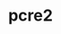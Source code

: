 ---
title: "pcre2"
layout: cache
categories: [package, develop]
meta: {"compilers": ["apple-clang@16.0.0", "cce@18.0.0", "gcc@10.2.1", "gcc@10.3.0", "gcc@10.5.0", "gcc@11.1.0", "gcc@11.4.0", "gcc@12.4.0", "gcc@13.2.0", "gcc@13.3.0", "gcc@7.3.1", "gcc@7.5.0", "gcc@9.4.0", "intel-oneapi-compilers@2024.2.1", "intel-oneapi-compilers@2025.1.0"], "num_specs": 69, "num_specs_by_stack": {"aws-isc": 1, "aws-isc-aarch64": 1, "aws-pcluster-neoverse_v1": 5, "build_systems": 5, "data-vis-sdk": 5, "developer-tools": 1, "developer-tools-aarch64-linux-gnu": 5, "developer-tools-darwin": 4, "developer-tools-manylinux2014": 1, "developer-tools-x86_64_v3-linux-gnu": 5, "e4s": 5, "e4s-cray-rhel": 3, "e4s-cray-sles": 2, "e4s-neoverse-v2": 5, "e4s-neoverse_v1": 1, "e4s-oneapi": 6, "e4s-power": 1, "e4s-rocm-external": 5, "gpu-tests": 3, "hep": 5, "ml-darwin-aarch64-mps": 4, "ml-linux-aarch64-cpu": 5, "ml-linux-aarch64-cuda": 5, "ml-linux-x86_64-cpu": 5, "ml-linux-x86_64-cuda": 5, "ml-linux-x86_64-rocm": 5, "radiuss": 5, "root": 69, "tutorial": 5}, "oss": ["amzn2", "centos7", "rhel8", "sequoia", "sle_hpc15", "ubuntu18.04", "ubuntu20.04", "ubuntu22.04", "ubuntu24.04"], "platforms": ["darwin", "linux"], "stacks": ["aws-isc", "aws-isc-aarch64", "aws-pcluster-neoverse_v1", "build_systems", "data-vis-sdk", "developer-tools", "developer-tools-aarch64-linux-gnu", "developer-tools-darwin", "developer-tools-manylinux2014", "developer-tools-x86_64_v3-linux-gnu", "e4s", "e4s-cray-rhel", "e4s-cray-sles", "e4s-neoverse-v2", "e4s-neoverse_v1", "e4s-oneapi", "e4s-power", "e4s-rocm-external", "gpu-tests", "hep", "ml-darwin-aarch64-mps", "ml-linux-aarch64-cpu", "ml-linux-aarch64-cuda", "ml-linux-x86_64-cpu", "ml-linux-x86_64-cuda", "ml-linux-x86_64-rocm", "radiuss", "root", "tutorial"], "targets": ["aarch64", "neoverse_v1", "neoverse_v2", "ppc64le", "x86_64_v3", "x86_64_v4"], "versions": ["10.42", "10.43", "10.44"]}
spec_details: [{"compiler": "gcc@7.5.0", "hash": "2zzapdlrblha2ee746s5erik2xnyyoyu", "os": "ubuntu18.04", "platform": "linux", "size": "-", "stacks": ["developer-tools", "root"], "target": "x86_64_v3", "variants": ["build_system=autotools", "~jit", "+multibyte"], "versions": ["10.43"]}, {"compiler": "gcc@13.3.0", "hash": "3bpxa7tm6zmkms7uifkyhjnfoxt4ii7q", "os": "rhel8", "platform": "linux", "size": "-", "stacks": ["developer-tools-aarch64-linux-gnu", "root"], "target": "aarch64", "variants": ["build_system=autotools", "~jit", "+multibyte", "+pic"], "versions": ["10.44"]}, {"compiler": "intel-oneapi-compilers@2025.1.0", "hash": "42dthefbsgmbvvz6yhkxequlw3zmcnrv", "os": "ubuntu22.04", "platform": "linux", "size": "-", "stacks": ["e4s-oneapi", "root"], "target": "x86_64_v3", "variants": ["build_system=autotools", "~jit", "+multibyte", "+pic"], "versions": ["10.44"]}, {"compiler": "gcc@10.5.0", "hash": "4vco5wehdihqzj2373dvuq3wcy6olioy", "os": "centos7", "platform": "linux", "size": "-", "stacks": ["developer-tools-x86_64_v3-linux-gnu", "root"], "target": "x86_64_v3", "variants": ["build_system=autotools", "~jit", "+multibyte", "+pic"], "versions": ["10.44"]}, {"compiler": "gcc@12.4.0", "hash": "4xkz5aix57ziiklwmrinpozcmxwmnvsm", "os": "amzn2", "platform": "linux", "size": "-", "stacks": ["aws-pcluster-neoverse_v1", "root"], "target": "neoverse_v1", "variants": ["build_system=autotools", "~jit", "+multibyte", "+pic"], "versions": ["10.44"]}, {"compiler": "gcc@13.2.0", "hash": "52t2z3lj4wkj47fqku6myc4yxpjlgxwr", "os": "ubuntu24.04", "platform": "linux", "size": "-", "stacks": ["ml-linux-aarch64-cpu", "ml-linux-aarch64-cuda", "root"], "target": "aarch64", "variants": ["build_system=autotools", "~jit", "+multibyte", "+pic"], "versions": ["10.44"]}, {"compiler": "gcc@10.3.0", "hash": "5dtg2iij4sasyaekjtrjjdguw2gyhl5g", "os": "sle_hpc15", "platform": "linux", "size": "-", "stacks": ["e4s-cray-sles", "root"], "target": "x86_64_v4", "variants": ["build_system=autotools", "~jit", "+multibyte"], "versions": ["10.44"]}, {"compiler": "gcc@10.5.0", "hash": "5oqqit2pyqhzprpegpd4osayr6a6if2y", "os": "centos7", "platform": "linux", "size": "-", "stacks": ["developer-tools-x86_64_v3-linux-gnu", "root"], "target": "x86_64_v3", "variants": ["build_system=autotools", "~jit", "+multibyte", "+pic"], "versions": ["10.44"]}, {"compiler": "gcc@11.1.0", "hash": "6ikaopn376a636qouc43t44ungv3so2r", "os": "ubuntu20.04", "platform": "linux", "size": "-", "stacks": ["data-vis-sdk", "root"], "target": "x86_64_v3", "variants": ["build_system=autotools", "~jit", "+multibyte", "+pic"], "versions": ["10.44"]}, {"compiler": "gcc@10.5.0", "hash": "6sdnhvtjwtn65q7wfdgjywdhp2xr6ik6", "os": "centos7", "platform": "linux", "size": "-", "stacks": ["developer-tools-x86_64_v3-linux-gnu", "root"], "target": "x86_64_v3", "variants": ["build_system=autotools", "~jit", "+multibyte", "+pic"], "versions": ["10.44"]}, {"compiler": "gcc@7.5.0", "hash": "7cj62m3eqcwfuscyzdxlbe44qrnmh6hs", "os": "ubuntu18.04", "platform": "linux", "size": "-", "stacks": ["build_systems", "radiuss", "root"], "target": "x86_64_v3", "variants": ["build_system=autotools", "~jit", "+multibyte", "+pic"], "versions": ["10.44"]}, {"compiler": "gcc@10.3.0", "hash": "7gt7fj7xbflow556qofplnk54oppewv6", "os": "sle_hpc15", "platform": "linux", "size": "-", "stacks": ["e4s-cray-sles", "root"], "target": "x86_64_v4", "variants": ["build_system=autotools", "~jit", "+multibyte"], "versions": ["10.44"]}, {"compiler": "intel-oneapi-compilers@2025.1.0", "hash": "7m5eefjfrrwx7twarw7hkj2xlpcui7v2", "os": "ubuntu22.04", "platform": "linux", "size": "-", "stacks": ["e4s-oneapi", "root"], "target": "x86_64_v3", "variants": ["build_system=autotools", "~jit", "+multibyte", "+pic"], "versions": ["10.44"]}, {"compiler": "gcc@7.3.1", "hash": "abbfo4v6rcu5so4h2c4kyn3kgzvjkf3u", "os": "amzn2", "platform": "linux", "size": "-", "stacks": ["aws-isc", "root"], "target": "x86_64_v3", "variants": ["build_system=autotools", "~jit", "+multibyte", "+pic"], "versions": ["10.44"]}, {"compiler": "gcc@11.1.0", "hash": "aid36us22ffynh4jt6jmrvz652zaetxy", "os": "ubuntu20.04", "platform": "linux", "size": "-", "stacks": ["data-vis-sdk", "root"], "target": "x86_64_v3", "variants": ["build_system=autotools", "~jit", "+multibyte", "+pic"], "versions": ["10.44"]}, {"compiler": "gcc@10.2.1", "hash": "ax442arvkvjfnvdtn7xv5etz6qrdvepa", "os": "centos7", "platform": "linux", "size": "-", "stacks": ["developer-tools-manylinux2014", "root"], "target": "x86_64_v3", "variants": ["build_system=autotools", "~jit", "+multibyte", "+pic"], "versions": ["10.44"]}, {"compiler": "gcc@13.2.0", "hash": "brp57qh4qi7v7vjq2iqm2kko5rfu756s", "os": "ubuntu24.04", "platform": "linux", "size": "-", "stacks": ["ml-linux-x86_64-cpu", "ml-linux-x86_64-cuda", "ml-linux-x86_64-rocm", "root"], "target": "x86_64_v3", "variants": ["build_system=autotools", "~jit", "+multibyte", "+pic"], "versions": ["10.44"]}, {"compiler": "gcc@7.5.0", "hash": "cvhvnfszsj36lvt73jwq32d2aykm4g4m", "os": "ubuntu18.04", "platform": "linux", "size": "-", "stacks": ["build_systems", "radiuss", "root"], "target": "x86_64_v3", "variants": ["build_system=autotools", "~jit", "+multibyte", "+pic"], "versions": ["10.44"]}, {"compiler": "gcc@11.1.0", "hash": "dpk6n7kajcx4uaub6keiurz76epnzh6v", "os": "ubuntu20.04", "platform": "linux", "size": "-", "stacks": ["data-vis-sdk", "root"], "target": "x86_64_v3", "variants": ["build_system=autotools", "~jit", "+multibyte", "+pic"], "versions": ["10.44"]}, {"compiler": "gcc@13.2.0", "hash": "dsbknl56s2lxktw3irurb26kxccldrym", "os": "ubuntu24.04", "platform": "linux", "size": "-", "stacks": ["ml-linux-x86_64-cpu", "ml-linux-x86_64-cuda", "ml-linux-x86_64-rocm", "root"], "target": "x86_64_v3", "variants": ["build_system=autotools", "~jit", "+multibyte", "+pic"], "versions": ["10.44"]}, {"compiler": "gcc@11.1.0", "hash": "dzpbqtactcaifdtcp6ki3vu7ogwfkhyl", "os": "ubuntu20.04", "platform": "linux", "size": "-", "stacks": ["gpu-tests", "root"], "target": "x86_64_v3", "variants": ["build_system=autotools", "~jit", "+multibyte"], "versions": ["10.42"]}, {"compiler": "gcc@13.2.0", "hash": "ea443yd22pbdpy2gperjf6pnskktclhc", "os": "ubuntu24.04", "platform": "linux", "size": "-", "stacks": ["ml-linux-aarch64-cpu", "ml-linux-aarch64-cuda", "root"], "target": "aarch64", "variants": ["build_system=autotools", "~jit", "+multibyte", "+pic"], "versions": ["10.44"]}, {"compiler": "gcc@11.4.0", "hash": "ewjytlbdxcehfi2u3zlkiog46kw4hldw", "os": "ubuntu22.04", "platform": "linux", "size": "-", "stacks": ["e4s", "e4s-rocm-external", "hep", "root", "tutorial"], "target": "x86_64_v3", "variants": ["build_system=autotools", "~jit", "+multibyte", "+pic"], "versions": ["10.44"]}, {"compiler": "gcc@7.5.0", "hash": "ezdrefmomwqiec2j77xthyfmcrddasz3", "os": "ubuntu18.04", "platform": "linux", "size": "-", "stacks": ["build_systems", "radiuss", "root"], "target": "x86_64_v3", "variants": ["build_system=autotools", "~jit", "+multibyte", "+pic"], "versions": ["10.44"]}, {"compiler": "gcc@13.3.0", "hash": "f5s447hvq24fjbekylh2dxzgla7cbkyp", "os": "rhel8", "platform": "linux", "size": "-", "stacks": ["developer-tools-aarch64-linux-gnu", "root"], "target": "aarch64", "variants": ["build_system=autotools", "~jit", "+multibyte", "+pic"], "versions": ["10.44"]}, {"compiler": "gcc@12.4.0", "hash": "fh7ll5em55m5y4i4z7mhe6c5tbatfvez", "os": "amzn2", "platform": "linux", "size": "-", "stacks": ["aws-pcluster-neoverse_v1", "root"], "target": "neoverse_v1", "variants": ["build_system=autotools", "~jit", "+multibyte", "+pic"], "versions": ["10.44"]}, {"compiler": "cce@18.0.0", "hash": "fy6d6qpsqtmfth6clrxm6erjuaguojjr", "os": "rhel8", "platform": "linux", "size": "-", "stacks": ["e4s-cray-rhel", "root"], "target": "x86_64_v3", "variants": ["build_system=autotools", "~jit", "+multibyte", "+pic"], "versions": ["10.44"]}, {"compiler": "intel-oneapi-compilers@2025.1.0", "hash": "g5babgjezjry4llu2fy3l76bdfqgwapi", "os": "ubuntu22.04", "platform": "linux", "size": "-", "stacks": ["e4s-oneapi", "root"], "target": "x86_64_v3", "variants": ["build_system=autotools", "~jit", "+multibyte", "+pic"], "versions": ["10.44"]}, {"compiler": "gcc@11.1.0", "hash": "gun55qrdvqteq3z6gcb5uokxgmfnnnwk", "os": "ubuntu20.04", "platform": "linux", "size": "-", "stacks": ["gpu-tests", "root"], "target": "x86_64_v3", "variants": ["build_system=autotools", "~jit", "+multibyte"], "versions": ["10.42"]}, {"compiler": "gcc@11.4.0", "hash": "h5q5cvxeglxvrn7hvky35emma6i22oj4", "os": "ubuntu22.04", "platform": "linux", "size": "-", "stacks": ["e4s-neoverse-v2", "root"], "target": "neoverse_v2", "variants": ["build_system=autotools", "~jit", "+multibyte", "+pic"], "versions": ["10.44"]}, {"compiler": "intel-oneapi-compilers@2024.2.1", "hash": "hq6ukex5nvtpxmynftmpjqfkv2p62fyo", "os": "ubuntu22.04", "platform": "linux", "size": "-", "stacks": ["e4s-oneapi", "root"], "target": "x86_64_v3", "variants": ["build_system=autotools", "~jit", "+multibyte", "+pic"], "versions": ["10.44"]}, {"compiler": "gcc@11.4.0", "hash": "ivwwu32slbyev3dtsqxmlhtblai4ryk3", "os": "ubuntu22.04", "platform": "linux", "size": "-", "stacks": ["e4s-neoverse-v2", "root"], "target": "neoverse_v2", "variants": ["build_system=autotools", "~jit", "+multibyte", "+pic"], "versions": ["10.44"]}, {"compiler": "gcc@7.5.0", "hash": "j52xwuoa7jtawkwsiy2xqslqqebpdxqf", "os": "ubuntu18.04", "platform": "linux", "size": "-", "stacks": ["build_systems", "radiuss", "root"], "target": "x86_64_v3", "variants": ["build_system=autotools", "~jit", "+multibyte", "+pic"], "versions": ["10.44"]}, {"compiler": "gcc@11.4.0", "hash": "jirwnqpgt6ftv7b3724dhlu23dag4qdd", "os": "ubuntu22.04", "platform": "linux", "size": "-", "stacks": ["e4s-neoverse-v2", "root"], "target": "neoverse_v2", "variants": ["build_system=autotools", "~jit", "+multibyte", "+pic"], "versions": ["10.44"]}, {"compiler": "apple-clang@16.0.0", "hash": "kb5hkt4xjwmff2itvryienp3hstpdjfg", "os": "sequoia", "platform": "darwin", "size": "-", "stacks": ["developer-tools-darwin", "ml-darwin-aarch64-mps", "root"], "target": "aarch64", "variants": ["build_system=autotools", "~jit", "+multibyte", "+pic"], "versions": ["10.44"]}, {"compiler": "gcc@11.1.0", "hash": "kfumej2iwdsaxlwgwwvfstsvtq22jnj6", "os": "ubuntu20.04", "platform": "linux", "size": "-", "stacks": ["gpu-tests", "root"], "target": "x86_64_v3", "variants": ["build_system=autotools", "~jit", "+multibyte"], "versions": ["10.42"]}, {"compiler": "gcc@13.2.0", "hash": "khh6bwq7eyi2dlv4dov4gl35unzcf267", "os": "ubuntu24.04", "platform": "linux", "size": "-", "stacks": ["ml-linux-x86_64-cpu", "ml-linux-x86_64-cuda", "ml-linux-x86_64-rocm", "root"], "target": "x86_64_v3", "variants": ["build_system=autotools", "~jit", "+multibyte", "+pic"], "versions": ["10.44"]}, {"compiler": "gcc@11.1.0", "hash": "kjfkvsxscgrqr7q56qushwgu7chdybuw", "os": "ubuntu20.04", "platform": "linux", "size": "-", "stacks": ["data-vis-sdk", "root"], "target": "x86_64_v3", "variants": ["build_system=autotools", "~jit", "+multibyte", "+pic"], "versions": ["10.44"]}, {"compiler": "gcc@13.3.0", "hash": "kkse2powwkgmq7bhddkewlaqbouxi6o3", "os": "rhel8", "platform": "linux", "size": "-", "stacks": ["developer-tools-aarch64-linux-gnu", "root"], "target": "aarch64", "variants": ["build_system=autotools", "~jit", "+multibyte", "+pic"], "versions": ["10.44"]}, {"compiler": "gcc@11.4.0", "hash": "l4htqdlzp3llep27zgwwkn4bqjcwisa4", "os": "ubuntu22.04", "platform": "linux", "size": "-", "stacks": ["e4s", "e4s-rocm-external", "hep", "root", "tutorial"], "target": "x86_64_v3", "variants": ["build_system=autotools", "~jit", "+multibyte", "+pic"], "versions": ["10.44"]}, {"compiler": "gcc@10.5.0", "hash": "l4ny2qnwhue4f6uf2zhg5dpls3aoatbb", "os": "centos7", "platform": "linux", "size": "-", "stacks": ["developer-tools-x86_64_v3-linux-gnu", "root"], "target": "x86_64_v3", "variants": ["build_system=autotools", "~jit", "+multibyte", "+pic"], "versions": ["10.44"]}, {"compiler": "gcc@7.3.1", "hash": "mq3hhdrpwginhdoninhs6li6sfwxsthi", "os": "amzn2", "platform": "linux", "size": "-", "stacks": ["aws-isc-aarch64", "root"], "target": "aarch64", "variants": ["build_system=autotools", "~jit", "+multibyte", "+pic"], "versions": ["10.44"]}, {"compiler": "gcc@13.2.0", "hash": "n3q4qqlrj5sk7pdy2boko5nbsk2aqcew", "os": "ubuntu24.04", "platform": "linux", "size": "-", "stacks": ["ml-linux-aarch64-cpu", "ml-linux-aarch64-cuda", "root"], "target": "aarch64", "variants": ["build_system=autotools", "~jit", "+multibyte", "+pic"], "versions": ["10.44"]}, {"compiler": "gcc@7.5.0", "hash": "nk5ntdt7wxaegh3kvem4p5kxlvy5ld7r", "os": "ubuntu18.04", "platform": "linux", "size": "-", "stacks": ["build_systems", "radiuss", "root"], "target": "x86_64_v3", "variants": ["build_system=autotools", "~jit", "+multibyte", "+pic"], "versions": ["10.44"]}, {"compiler": "cce@18.0.0", "hash": "nlhnbb7lsm5gwbkoue74mjks7byrgocz", "os": "rhel8", "platform": "linux", "size": "-", "stacks": ["e4s-cray-rhel", "root"], "target": "x86_64_v3", "variants": ["build_system=autotools", "~jit", "+multibyte", "+pic"], "versions": ["10.44"]}, {"compiler": "gcc@11.4.0", "hash": "nlzuokpcvs7wndpbroxm2dihrvksdtf7", "os": "ubuntu22.04", "platform": "linux", "size": "-", "stacks": ["e4s", "e4s-rocm-external", "hep", "root", "tutorial"], "target": "x86_64_v3", "variants": ["build_system=autotools", "~jit", "+multibyte", "+pic"], "versions": ["10.44"]}, {"compiler": "gcc@12.4.0", "hash": "oqdjhf327zobob7adoc3ixami4xwklag", "os": "amzn2", "platform": "linux", "size": "-", "stacks": ["aws-pcluster-neoverse_v1", "root"], "target": "neoverse_v1", "variants": ["build_system=autotools", "~jit", "+multibyte", "+pic"], "versions": ["10.44"]}, {"compiler": "intel-oneapi-compilers@2025.1.0", "hash": "potd2fhnrto4oozd4fn3shl7zcbo7wco", "os": "ubuntu22.04", "platform": "linux", "size": "-", "stacks": ["e4s-oneapi", "root"], "target": "x86_64_v3", "variants": ["build_system=autotools", "~jit", "+multibyte", "+pic"], "versions": ["10.44"]}, {"compiler": "gcc@12.4.0", "hash": "pryqmpu6ur222wbnlrmfy2jqignsevuj", "os": "amzn2", "platform": "linux", "size": "-", "stacks": ["aws-pcluster-neoverse_v1", "root"], "target": "neoverse_v1", "variants": ["build_system=autotools", "~jit", "+multibyte", "+pic"], "versions": ["10.44"]}, {"compiler": "gcc@13.2.0", "hash": "qhk2xi7almobkd4xhv22jeabvw2aktxv", "os": "ubuntu24.04", "platform": "linux", "size": "-", "stacks": ["ml-linux-aarch64-cpu", "ml-linux-aarch64-cuda", "root"], "target": "aarch64", "variants": ["build_system=autotools", "~jit", "+multibyte", "+pic"], "versions": ["10.44"]}, {"compiler": "gcc@12.4.0", "hash": "qhxui22yt4aoamcz7om5r4hx3nqorezy", "os": "amzn2", "platform": "linux", "size": "-", "stacks": ["aws-pcluster-neoverse_v1", "root"], "target": "neoverse_v1", "variants": ["build_system=autotools", "~jit", "+multibyte", "+pic"], "versions": ["10.44"]}, {"compiler": "gcc@11.4.0", "hash": "r6aafd7hlwizlorvcznpwgqohv57trbi", "os": "ubuntu22.04", "platform": "linux", "size": "-", "stacks": ["e4s", "e4s-rocm-external", "hep", "root", "tutorial"], "target": "x86_64_v3", "variants": ["build_system=autotools", "~jit", "+multibyte", "+pic"], "versions": ["10.44"]}, {"compiler": "gcc@11.4.0", "hash": "rn774ggoypwv55hnxpjv4dxjvxpvv42v", "os": "ubuntu22.04", "platform": "linux", "size": "-", "stacks": ["e4s-neoverse-v2", "root"], "target": "neoverse_v2", "variants": ["build_system=autotools", "~jit", "+multibyte", "+pic"], "versions": ["10.44"]}, {"compiler": "gcc@13.2.0", "hash": "rrzhv65dwe4pxt3dm4t5qoilw7il4hce", "os": "ubuntu24.04", "platform": "linux", "size": "-", "stacks": ["ml-linux-x86_64-cpu", "ml-linux-x86_64-cuda", "ml-linux-x86_64-rocm", "root"], "target": "x86_64_v3", "variants": ["build_system=autotools", "~jit", "+multibyte", "+pic"], "versions": ["10.44"]}, {"compiler": "gcc@13.3.0", "hash": "ryqr5hfho6i6x2os555ned23vnyhw3bs", "os": "rhel8", "platform": "linux", "size": "-", "stacks": ["developer-tools-aarch64-linux-gnu", "root"], "target": "aarch64", "variants": ["build_system=autotools", "~jit", "+multibyte", "+pic"], "versions": ["10.44"]}, {"compiler": "gcc@11.1.0", "hash": "s3lvbwd33molzl7237dbd47ibtsklub6", "os": "ubuntu20.04", "platform": "linux", "size": "-", "stacks": ["data-vis-sdk", "root"], "target": "x86_64_v3", "variants": ["build_system=autotools", "~jit", "+multibyte", "+pic"], "versions": ["10.44"]}, {"compiler": "gcc@13.2.0", "hash": "t3mfdkit3m6i5enoscarz7ae6ry4d55z", "os": "ubuntu24.04", "platform": "linux", "size": "-", "stacks": ["ml-linux-x86_64-cpu", "ml-linux-x86_64-cuda", "ml-linux-x86_64-rocm", "root"], "target": "x86_64_v3", "variants": ["build_system=autotools", "~jit", "+multibyte", "+pic"], "versions": ["10.44"]}, {"compiler": "apple-clang@16.0.0", "hash": "tdveixue4pjtetvbac5ki7fmnijc7zkg", "os": "sequoia", "platform": "darwin", "size": "-", "stacks": ["developer-tools-darwin", "ml-darwin-aarch64-mps", "root"], "target": "aarch64", "variants": ["build_system=autotools", "~jit", "+multibyte", "+pic"], "versions": ["10.44"]}, {"compiler": "intel-oneapi-compilers@2024.2.1", "hash": "tz4g7ukn4mrr4c2mk4oc7qvxbzrj6gxu", "os": "ubuntu22.04", "platform": "linux", "size": "-", "stacks": ["e4s-oneapi", "root"], "target": "x86_64_v3", "variants": ["build_system=autotools", "~jit", "+multibyte", "+pic"], "versions": ["10.44"]}, {"compiler": "gcc@10.5.0", "hash": "uvqkitzlhukwxfkzbowijy4zympi6f65", "os": "centos7", "platform": "linux", "size": "-", "stacks": ["developer-tools-x86_64_v3-linux-gnu", "root"], "target": "x86_64_v3", "variants": ["build_system=autotools", "~jit", "+multibyte", "+pic"], "versions": ["10.44"]}, {"compiler": "gcc@11.4.0", "hash": "uwnayxdmirunz2g2luqolmflwoottaje", "os": "ubuntu22.04", "platform": "linux", "size": "-", "stacks": ["e4s-neoverse_v1", "root"], "target": "neoverse_v1", "variants": ["build_system=autotools", "~jit", "+multibyte", "+pic"], "versions": ["10.44"]}, {"compiler": "gcc@11.4.0", "hash": "uzysossab6zupq5clf4g2uocc63vcgyz", "os": "ubuntu22.04", "platform": "linux", "size": "-", "stacks": ["e4s-neoverse-v2", "root"], "target": "neoverse_v2", "variants": ["build_system=autotools", "~jit", "+multibyte", "+pic"], "versions": ["10.44"]}, {"compiler": "apple-clang@16.0.0", "hash": "vdilhc2v25a65suuxsikkay5htrubceq", "os": "sequoia", "platform": "darwin", "size": "-", "stacks": ["developer-tools-darwin", "ml-darwin-aarch64-mps", "root"], "target": "aarch64", "variants": ["build_system=autotools", "~jit", "+multibyte", "+pic"], "versions": ["10.44"]}, {"compiler": "apple-clang@16.0.0", "hash": "wtgipqkbg7kgawndckgdfj2ytcvv5ypd", "os": "sequoia", "platform": "darwin", "size": "-", "stacks": ["developer-tools-darwin", "ml-darwin-aarch64-mps", "root"], "target": "aarch64", "variants": ["build_system=autotools", "~jit", "+multibyte", "+pic"], "versions": ["10.44"]}, {"compiler": "gcc@11.4.0", "hash": "x6unx4uk47gq4pkghygazp7t5mwsquyx", "os": "ubuntu22.04", "platform": "linux", "size": "-", "stacks": ["e4s", "e4s-rocm-external", "hep", "root", "tutorial"], "target": "x86_64_v3", "variants": ["build_system=autotools", "~jit", "+multibyte", "+pic"], "versions": ["10.44"]}, {"compiler": "gcc@9.4.0", "hash": "xeef64vnrt62vcol5zmp6kpbwedj4ekz", "os": "ubuntu20.04", "platform": "linux", "size": "-", "stacks": ["e4s-power", "root"], "target": "ppc64le", "variants": ["build_system=autotools", "~jit", "+multibyte", "+pic"], "versions": ["10.44"]}, {"compiler": "cce@18.0.0", "hash": "xomfi5kzdwosvhslb6f77z4krdqv6iu3", "os": "rhel8", "platform": "linux", "size": "-", "stacks": ["e4s-cray-rhel", "root"], "target": "x86_64_v3", "variants": ["build_system=autotools", "~jit", "+multibyte", "+pic"], "versions": ["10.44"]}, {"compiler": "gcc@13.2.0", "hash": "yruct5rcchyazahsfpilc76syajwbkoz", "os": "ubuntu24.04", "platform": "linux", "size": "-", "stacks": ["ml-linux-aarch64-cpu", "ml-linux-aarch64-cuda", "root"], "target": "aarch64", "variants": ["build_system=autotools", "~jit", "+multibyte", "+pic"], "versions": ["10.44"]}, {"compiler": "gcc@13.3.0", "hash": "yzp7ri5wukpm36b5exq5c3bswxnewlrt", "os": "rhel8", "platform": "linux", "size": "-", "stacks": ["developer-tools-aarch64-linux-gnu", "root"], "target": "aarch64", "variants": ["build_system=autotools", "~jit", "+multibyte", "+pic"], "versions": ["10.44"]}]
---